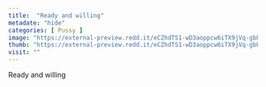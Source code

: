 ```yaml
---
title:  "Ready and willing"
metadate: "hide"
categories: [ Pussy ]
image: "https://external-preview.redd.it/eCZhdTS1-wD3aoppcw6iTX9jVq-gbPD2eI0GwU_FjXs.jpg?auto=webp&s=1d3c87e5d72fa16e01eb98bb6091eb4d59353014"
thumb: "https://external-preview.redd.it/eCZhdTS1-wD3aoppcw6iTX9jVq-gbPD2eI0GwU_FjXs.jpg?width=1080&crop=smart&auto=webp&s=1263f34f08127450cdf11488b14ff8aa2f43bbbc"
visit: ""
---
```

Ready and willing
